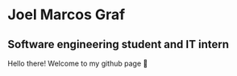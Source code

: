 # **Joel Marcos Graf**
## Software engineering student and IT intern

Hello there! Welcome to my github page :vulcan_salute:
